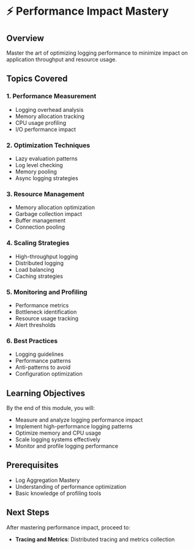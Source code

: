 # ⚡ Performance Impact Mastery

## Overview
Master the art of optimizing logging performance to minimize impact on application throughput and resource usage.

## Topics Covered

### 1. Performance Measurement
- Logging overhead analysis
- Memory allocation tracking
- CPU usage profiling
- I/O performance impact

### 2. Optimization Techniques
- Lazy evaluation patterns
- Log level checking
- Memory pooling
- Async logging strategies

### 3. Resource Management
- Memory allocation optimization
- Garbage collection impact
- Buffer management
- Connection pooling

### 4. Scaling Strategies
- High-throughput logging
- Distributed logging
- Load balancing
- Caching strategies

### 5. Monitoring and Profiling
- Performance metrics
- Bottleneck identification
- Resource usage tracking
- Alert thresholds

### 6. Best Practices
- Logging guidelines
- Performance patterns
- Anti-patterns to avoid
- Configuration optimization

## Learning Objectives
By the end of this module, you will:
- Measure and analyze logging performance impact
- Implement high-performance logging patterns
- Optimize memory and CPU usage
- Scale logging systems effectively
- Monitor and profile logging performance

## Prerequisites
- Log Aggregation Mastery
- Understanding of performance optimization
- Basic knowledge of profiling tools

## Next Steps
After mastering performance impact, proceed to:
- **Tracing and Metrics**: Distributed tracing and metrics collection

